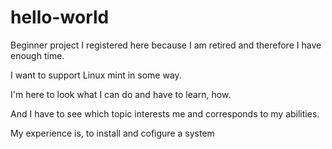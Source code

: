 # hello-world
Beginner project
I registered here because I am retired and therefore I have enough time.

I want to support Linux mint in some way.

I'm here to look what I can do and have to learn, how.

And I have to see which topic interests me and corresponds to my abilities.

My experience is, to install and cofigure a system
